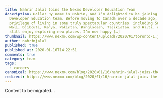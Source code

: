 ```yaml
---
title: Nahrin Jalal Joins the Nexmo Developer Education Team
description: Hello! My name is Nahrin, and I’m delighted to be joining the Nexmo
  Developer Education team. Before moving to Canada over a decade ago, I had the
  privilege of living in some truly spectacular countries, including Sudan,
  Mali, Djibouti, Kenya, Pakistan, Bangladesh, Tajikistan, and Haiti. Although I
  still enjoy exploring new places, I’m now happy […]
thumbnail: https://www.nexmo.com/wp-content/uploads/2020/01/toronto-1.jpg
author: nahrinjalal
published: true
published_at: 2020-01-16T14:22:51
comments: true
category: team
tags:
  - careers
canonical: https://www.nexmo.com/blog/2020/01/16/nahrin-jalal-joins-the-nexmo-developer-education-team-dr
redirect: https://www.nexmo.com/blog/2020/01/16/nahrin-jalal-joins-the-nexmo-developer-education-team-dr
---
```

Content to be migrated...
